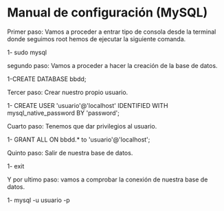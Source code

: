 # Manual de configuración (MySQL)
Primer paso: Vamos a proceder a entrar tipo de consola desde la terminal donde seguimos root hemos de ejecutar la siguiente comanda.

1- sudo mysql

segundo paso: Vamos a proceder a hacer la creación de la base de datos.

1-CREATE DATABASE bbdd;

Tercer paso: Crear nuestro propio usuario.

1- CREATE USER 'usuario'@'localhost' IDENTIFIED WITH mysql_native_password BY 'password';

Cuarto paso: Tenemos que dar privilegios al usuario.

1- GRANT ALL ON bbdd.* to 'usuario'@'localhost';

Quinto paso: Salir de nuestra base de datos.

1- exit

Y por ultimo paso: vamos a comprobar la conexión de nuestra base de datos.

1- mysql -u usuario -p
